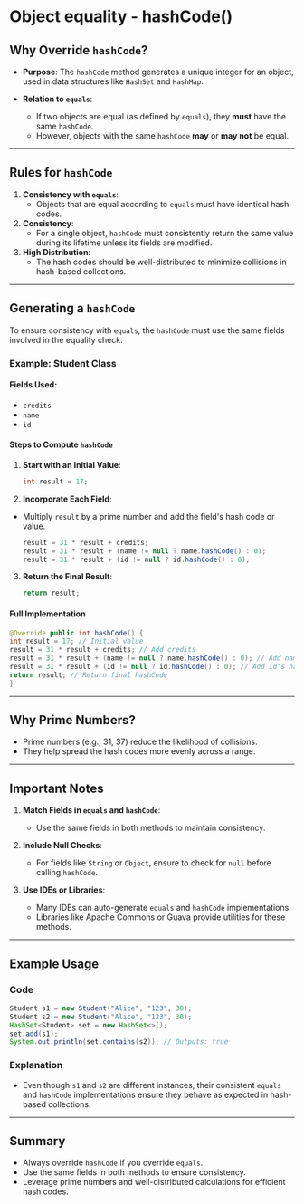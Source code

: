 # Object equality - hashCode()

## Why Override `hashCode`?

- **Purpose**:
  The `hashCode` method generates a unique integer for an object, used in data structures like `HashSet` and `HashMap`.
  
- **Relation to `equals`**:
  - If two objects are equal (as defined by `equals`), they **must** have the same `hashCode`.
  - However, objects with the same `hashCode` **may** or **may not** be equal.

---

## Rules for `hashCode`

1. **Consistency with `equals`**:
   - Objects that are equal according to `equals` must have identical hash codes.
2. **Consistency**:
   - For a single object, `hashCode` must consistently return the same value during its lifetime unless its fields are modified.
3. **High Distribution**:
   - The hash codes should be well-distributed to minimize collisions in hash-based collections.

---

## Generating a `hashCode`

To ensure consistency with `equals`, the `hashCode` must use the same fields involved in the equality check.

### Example: Student Class

#### Fields Used:
- `credits`
- `name`
- `id`

#### Steps to Compute `hashCode`

1. **Start with an Initial Value**:
    ```java
    int result = 17;
    ```

2. **Incorporate Each Field**:
- Multiply `result` by a prime number and add the field's hash code or value.
    ```java
    result = 31 * result + credits; 
    result = 31 * result + (name != null ? name.hashCode() : 0); 
    result = 31 * result + (id != null ? id.hashCode() : 0);
    ```

3. **Return the Final Result**:
    ```java
    return result;
    ```

#### Full Implementation

```java
@Override public int hashCode() { 
int result = 17; // Initial value 
result = 31 * result + credits; // Add credits 
result = 31 * result + (name != null ? name.hashCode() : 0); // Add name's hashCode 
result = 31 * result + (id != null ? id.hashCode() : 0); // Add id's hashCode 
return result; // Return final hashCode 
}
```
---

## Why Prime Numbers?

- Prime numbers (e.g., 31, 37) reduce the likelihood of collisions.
- They help spread the hash codes more evenly across a range.

---

## Important Notes

1. **Match Fields in `equals` and `hashCode`**:
   - Use the same fields in both methods to maintain consistency.
   
2. **Include Null Checks**:
   - For fields like `String` or `Object`, ensure to check for `null` before calling `hashCode`.

3. **Use IDEs or Libraries**:
   - Many IDEs can auto-generate `equals` and `hashCode` implementations.
   - Libraries like Apache Commons or Guava provide utilities for these methods.

---

## Example Usage

### Code

```java
Student s1 = new Student("Alice", "123", 30); 
Student s2 = new Student("Alice", "123", 30);
HashSet<Student> set = new HashSet<>(); 
set.add(s1); 
System.out.println(set.contains(s2)); // Outputs: true
```

### Explanation
- Even though `s1` and `s2` are different instances, their consistent `equals` and `hashCode` implementations ensure they behave as expected in hash-based collections.

---

## Summary

- Always override `hashCode` if you override `equals`.
- Use the same fields in both methods to ensure consistency.
- Leverage prime numbers and well-distributed calculations for efficient hash codes.
